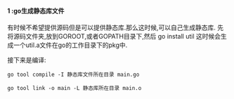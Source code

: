 #### 1 :go生成静态库文件
有时候不希望提供源码但是可以提供静态库.那么这时候,可以自己生成静态库.
先将源码文件夹,放到GOROOT,或者GOPATH目录下,然后
go install util
这时候会生成一个util.a文件在go的工作目录下的pkg中.

接下来是编译:
```
go tool compile -I 静态库文件所在目录 main.go

go tool link -o main -L 静态库所在目录 main.o
```
